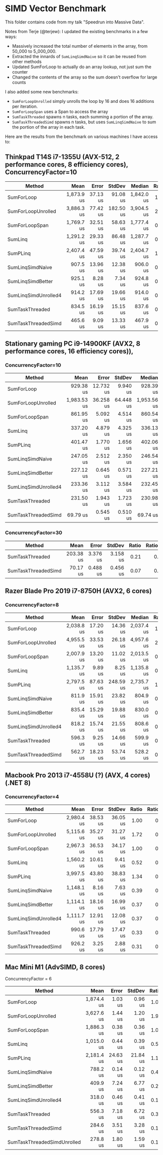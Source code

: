 # SIMD Vector Benchmark

This folder contains code from my talk "Speedrun into Massive Data".

Notes from Terje (@terjew):
I updated the existing benchmarks in a few ways:
- Massively increased the total number of elements in the array, from 50_000 to 5_000_000.
- Extracted the innards of `SumLinqSimdNaive` so it can be reused from other methods
- Updated SumForLoop to actually do an array lookup, not just sum the counter
- Changed the contents of the array so the sum doesn't overflow for large counts

I also added some new benchmarks:
- `SumForLoopUnrolled` simply unrolls the loop by 16 and does 16 additions per iteration.
- `SumForLoopSpan` uses a Span to access the array
- `SumTaskThreaded` spawns n tasks, each summing a portion of the array.
- `SumTaskThreadedSimd` spawns n tasks, but uses `SumLinqSimdNaive` to sum the portion of the array in each task.

Here are the results from the benchmark on various machines I have access to:

## Thinkpad T14S i7-1355U (AVX-512, 2 performance cores, 8 efficiency cores), ConcurrencyFactor=10

| Method               | Mean       | Error    | StdDev    | Median     | Ratio | RatioSD | Rank |
|--------------------- |-----------:|---------:|----------:|-----------:|------:|--------:|-----:|
| SumForLoop           | 1,873.9 us | 37.13 us |  91.08 us | 1,842.0 us |  1.00 |    0.07 |    5 |
| SumForLoopUnrolled   | 3,886.3 us | 77.42 us | 182.50 us | 3,904.5 us |  2.08 |    0.14 |    7 |
| SumForLoopSpan       | 1,769.7 us | 32.51 us |  58.63 us | 1,777.4 us |  0.95 |    0.05 |    5 |
| SumLinq              | 1,291.2 us | 29.33 us |  86.48 us | 1,287.7 us |  0.69 |    0.06 |    4 |
| SumPLinq             | 2,407.4 us | 47.59 us |  39.74 us | 2,404.7 us |  1.29 |    0.06 |    6 |
| SumLinqSimdNaive     |   907.5 us | 13.96 us |  12.38 us |   906.0 us |  0.49 |    0.02 |    3 |
| SumLinqSimdBetter    |   925.1 us |  8.28 us |   7.34 us |   924.8 us |  0.49 |    0.02 |    3 |
| SumLinqSimdUnrolled4 |   914.2 us | 17.69 us |  19.66 us |   914.0 us |  0.49 |    0.03 |    3 |
| SumTaskThreaded      |   834.5 us | 16.19 us |  15.15 us |   837.6 us |  0.45 |    0.02 |    2 |
| SumTaskThreadedSimd  |   465.6 us |  9.09 us |  13.33 us |   467.9 us |  0.25 |    0.01 |    1 |

## Stationary gaming PC i9-14900KF (AVX2, 8 performance cores, 16 efficiency cores)), 

### ConcurrencyFactor=10
| Method               | Mean        | Error     | StdDev    | Median      | Ratio | RatioSD | Rank |
|--------------------- |------------:|----------:|----------:|------------:|------:|--------:|-----:|
| SumForLoop           |   929.38 us | 12.732 us |  9.940 us |   928.39 us |  1.00 |    0.01 |    7 |
| SumForLoopUnrolled   | 1,983.53 us | 36.258 us | 64.448 us | 1,953.56 us |  2.13 |    0.07 |    8 |
| SumForLoopSpan       |   861.95 us |  5.092 us |  4.514 us |   860.54 us |  0.93 |    0.01 |    6 |
| SumLinq              |   337.20 us |  4.879 us |  4.325 us |   336.13 us |  0.36 |    0.01 |    4 |
| SumPLinq             |   401.47 us |  1.770 us |  1.656 us |   402.06 us |  0.43 |    0.00 |    5 |
| SumLinqSimdNaive     |   247.05 us |  2.512 us |  2.350 us |   246.54 us |  0.27 |    0.00 |    3 |
| SumLinqSimdBetter    |   227.12 us |  0.645 us |  0.571 us |   227.21 us |  0.24 |    0.00 |    2 |
| SumLinqSimdUnrolled4 |   233.36 us |  3.112 us |  3.584 us |   232.45 us |  0.25 |    0.00 |    2 |
| SumTaskThreaded      |   231.50 us |  1.943 us |  1.723 us |   230.98 us |  0.25 |    0.00 |    2 |
| SumTaskThreadedSimd  |    69.79 us |  0.545 us |  0.510 us |    69.74 us |  0.08 |    0.00 |    1 |

### ConcurrencyFactor=30
| Method               | Mean        | Error     | StdDev    | Ratio | RatioSD | Rank |
|--------------------- |------------:|----------:|----------:|------:|--------:|-----:|
| SumTaskThreaded      |   203.38 us |  3.376 us |  3.158 us |  0.21 |    0.01 |    2 |
| SumTaskThreadedSimd  |    70.17 us |  0.488 us |  0.456 us |  0.07 |    0.00 |    1 |

## Razer Blade Pro 2019 i7-8750H (AVX2, 6 cores)
### ConcurrencyFactor=8

| Method               | Mean       | Error    | StdDev    | Median     | Ratio | RatioSD | Rank |
|--------------------- |-----------:|---------:|----------:|-----------:|------:|--------:|-----:|
| SumForLoop           | 2,038.8 us | 17.20 us |  14.36 us | 2,037.4 us |  1.00 |    0.01 |    4 |
| SumForLoopUnrolled   | 4,955.5 us | 33.53 us |  26.18 us | 4,957.6 us |  2.43 |    0.02 |    6 |
| SumForLoopSpan       | 2,007.9 us | 13.20 us |  11.02 us | 2,013.5 us |  0.98 |    0.01 |    4 |
| SumLinq              | 1,135.7 us |  9.89 us |   8.25 us | 1,135.8 us |  0.56 |    0.01 |    3 |
| SumPLinq             | 2,797.5 us | 87.63 us | 248.59 us | 2,735.7 us |  1.37 |    0.12 |    5 |
| SumLinqSimdNaive     |   811.9 us | 15.91 us |  23.82 us |   804.9 us |  0.40 |    0.01 |    2 |
| SumLinqSimdBetter    |   835.4 us | 15.29 us |  19.88 us |   830.0 us |  0.41 |    0.01 |    2 |
| SumLinqSimdUnrolled4 |   818.2 us | 15.74 us |  21.55 us |   808.6 us |  0.40 |    0.01 |    2 |
| SumTaskThreaded      |   596.3 us |  9.25 us |  14.66 us |   599.9 us |  0.29 |    0.01 |    1 |
| SumTaskThreadedSimd  |   562.7 us | 18.23 us |  53.74 us |   528.2 us |  0.28 |    0.03 |    1 |

## Macbook Pro 2013 i7-4558U (?) (AVX, 4 cores) (.NET 8)
### ConcurrencyFactor=4
| Method               | Mean       | Error    | StdDev   | Ratio | RatioSD | Rank |
|--------------------- |-----------:|---------:|---------:|------:|--------:|-----:|
| SumForLoop           | 2,980.4 us | 38.53 us | 36.05 us |  1.00 |    0.02 |    5 |
| SumForLoopUnrolled   | 5,115.6 us | 35.27 us | 31.27 us |  1.72 |    0.02 |    7 |
| SumForLoopSpan       | 2,967.3 us | 36.53 us | 34.17 us |  1.00 |    0.02 |    5 |
| SumLinq              | 1,560.2 us | 10.61 us |  9.41 us |  0.52 |    0.01 |    4 |
| SumPLinq             | 3,997.5 us | 43.80 us | 38.83 us |  1.34 |    0.02 |    6 |
| SumLinqSimdNaive     | 1,148.1 us |  8.16 us |  7.63 us |  0.39 |    0.01 |    3 |
| SumLinqSimdBetter    | 1,114.1 us | 18.16 us | 16.99 us |  0.37 |    0.01 |    3 |
| SumLinqSimdUnrolled4 | 1,111.7 us | 12.91 us | 12.08 us |  0.37 |    0.01 |    3 |
| SumTaskThreaded      |   990.6 us | 17.79 us | 17.47 us |  0.33 |    0.01 |    2 |
| SumTaskThreadedSimd  |   926.2 us |  3.25 us |  2.88 us |  0.31 |    0.00 |    1 |

## Mac Mini M1 (AdvSIMD, 8 cores)
ConcurrencyFactor = 6

| Method                      | Mean       | Error    | StdDev   | Ratio | Rank |
|---------------------------- |-----------:|---------:|---------:|------:|-----:|
| SumForLoop                  | 1,874.4 us |  1.03 us |  0.96 us |  1.00 |    7 |
| SumForLoopUnrolled          | 3,627.6 us |  1.44 us |  1.20 us |  1.94 |    9 |
| SumForLoopSpan              | 1,886.3 us |  0.38 us |  0.36 us |  1.01 |    7 |
| SumLinq                     | 1,015.0 us |  0.44 us |  0.39 us |  0.54 |    6 |
| SumPLinq                    | 2,181.4 us | 24.63 us | 21.84 us |  1.16 |    8 |
| SumLinqSimdNaive            |   788.2 us |  0.14 us |  0.12 us |  0.42 |    5 |
| SumLinqSimdBetter           |   409.9 us |  7.24 us |  6.77 us |  0.22 |    3 |
| SumLinqSimdUnrolled4        |   318.0 us |  0.46 us |  0.41 us |  0.17 |    2 |
| SumTaskThreaded             |   556.3 us |  7.18 us |  6.72 us |  0.30 |    4 |
| SumTaskThreadedSimd         |   284.6 us |  3.51 us |  3.28 us |  0.15 |    1 |
| SumTaskThreadedSimdUnrolled |   278.8 us |  1.80 us |  1.59 us |  0.15 |    1 |

